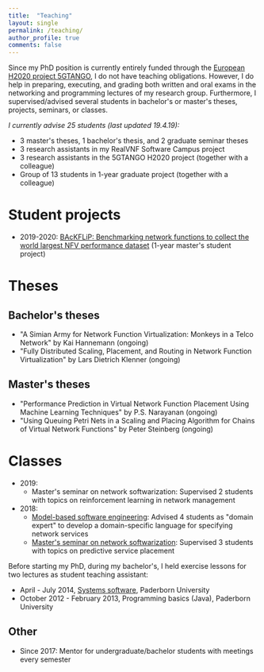 ```yaml
---
title:  "Teaching"
layout: single
permalink: /teaching/
author_profile: true
comments: false
---
```


Since my PhD position is currently entirely funded through the [European H2020 project 5GTANGO](http://5gtango.eu/), I do not have teaching obligations. However, I do help in preparing, executing, and grading both written and oral exams in the networking and programming lectures of my research group. Furthermore, I supervised/advised several students in bachelor's or master's theses, projects, seminars, or classes.

*I currently advise 25 students (last updated 19.4.19):*

* 3 master's theses, 1 bachelor's thesis, and 2 graduate seminar theses
* 3 research assistants in my RealVNF Software Campus project
* 3 research assistants in the 5GTANGO H2020 project (together with a colleague)
* Group of 13 students in 1-year graduate project (together with a colleague)

# Student projects

* 2019-2020: [BAcKFLiP: Benchmarking network functions to collect the world largest NFV performance dataset](https://cs.uni-paderborn.de/cn/teaching/theses-student-projects/student-project-groups-ongoing/backflip/) (1-year master's student project)

# Theses

## Bachelor's theses

* "A Simian Army for Network Function Virtualization: Monkeys in a Telco Network" by Kai Hannemann (ongoing)
* "Fully Distributed Scaling, Placement, and Routing in Network Function Virtualization" by Lars Dietrich Klenner (ongoing)

## Master's theses

* "Performance Prediction in Virtual Network Function Placement Using Machine Learning Techniques" by P.S. Narayanan (ongoing)
* "Using Queuing Petri Nets in a Scaling and Placing Algorithm for Chains of Virtual Network Functions" by Peter Steinberg (ongoing)

# Classes

* 2019:
  * Master's seminar on network softwarization: Supervised 2 students with topics on reinforcement learning in network management
* 2018: 
  * [Model-based software engineering](https://mde-lab-sessions.github.io/running-example-for-lecture/#mbse): Advised 4 students as "domain expert" to develop a domain-specific language for specifying network services
  * [Master's seminar on network softwarization](https://cs.uni-paderborn.de/cn/teaching/courses/prior-terms/ss-2018/pro-seminar-rechnernetze/): Supervised 3 students with topics on predictive service placement

Before starting my PhD, during my bachelor's, I held exercise lessons for two lectures as student teaching assistant:

* April - July 2014, [Systems software](https://cs.uni-paderborn.de/cn/teaching/courses/konzepte-und-methoden-der-systemsoftware/), Paderborn University
* October 2012 - February 2013, Programming basics (Java), Paderborn University

## Other

* Since 2017: Mentor for undergraduate/bachelor students with meetings every semester